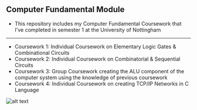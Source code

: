 **Computer Fundamental Module**
---
- This repository includes my Computer Fundamental Coursework that I've completed in semester 1 at the University of Nottingham

---
- Coursework 1: Individual Coursework on Elementary Logic Gates & Combinational Circuits
- Coursework 2: Individual Coursework on Combinatorial & Sequential Circuits
- Coursework 3: Group Coursework creating the ALU component of the computer system using the knowledge of previous coursework
- Coursework 4: Individual Coursework on creating TCP/IP Networks in C Language

![alt text](https://www.tutorialandexample.com/wp-content/uploads/2019/07/working-of-the-computer-system.jpg)

